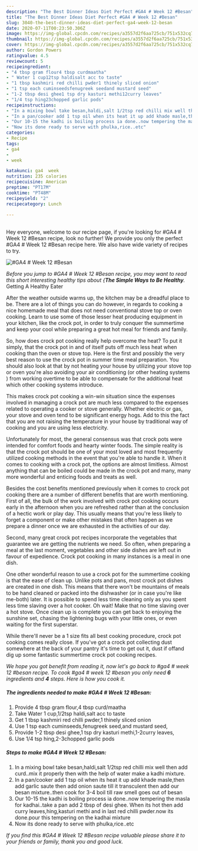 ```yaml
---
description: "The Best Dinner Ideas Diet Perfect #GA4 # Week 12 #Besan"
title: "The Best Dinner Ideas Diet Perfect #GA4 # Week 12 #Besan"
slug: 3040-the-best-dinner-ideas-diet-perfect-ga4-week-12-besan
date: 2020-07-11T00:23:50.306Z
image: https://img-global.cpcdn.com/recipes/a3557d2f6aa725cb/751x532cq70/ga4-week-12-besan-recipe-main-photo.jpg
thumbnail: https://img-global.cpcdn.com/recipes/a3557d2f6aa725cb/751x532cq70/ga4-week-12-besan-recipe-main-photo.jpg
cover: https://img-global.cpcdn.com/recipes/a3557d2f6aa725cb/751x532cq70/ga4-week-12-besan-recipe-main-photo.jpg
author: Gordon Powers
ratingvalue: 4.5
reviewcount: 5
recipeingredient:
- "4 tbsp gram flour4 tbsp curdmaatha"
- " Water 1 cup12tsp haldisalt acc to taste"
- "1 tbsp kashmiri red chilli pwder1 thinely sliced onion"
- "1 tsp each cuminseedsfenugreek seedand mustard seed"
- "1-2 tbsp desi ghee1 tsp dry kasturi methi12curry leaves"
- "1/4 tsp hing23chopped garlic pods"
recipeinstructions:
- "In a mixing bowl take besan,haldi,salt 1/2tsp red chilli mix well then add curd..mix it properly then with the help of water make a kadhi mixture."
- "In a pan/cooker add 1 tsp oil when its heat it up add khade masle,then add garlic saute then add onion saute till it transculent then add our besan mixture..then cook for 3-4 boil till raw smell goes out of besan"
- "Our 10-15 the kadhi is boiling process ia done..now tempering the masla for kadhai..take a pan add 2 tbsp of desi ghee. When its hot then add curry leaves,hing,kasturi methi and in last red chilli pwder.now its done.pour this tempering on the kadhai mixture"
- "Now its done ready to serve with phulka,rice..etc"
categories:
- Recipe
tags:
- ga4
- 
- week

katakunci: ga4  week 
nutrition: 235 calories
recipecuisine: American
preptime: "PT17M"
cooktime: "PT48M"
recipeyield: "2"
recipecategory: Lunch

---
```

<br>
Hey everyone, welcome to our recipe page, if you're looking for #GA4 # Week 12 #Besan recipe, look no further! We provide you only the perfect #GA4 # Week 12 #Besan recipe here. We also have wide variety of recipes to try.
<br>


![#GA4 # Week 12 #Besan](https://img-global.cpcdn.com/recipes/a3557d2f6aa725cb/751x532cq70/ga4-week-12-besan-recipe-main-photo.jpg)

<i>Before you jump to #GA4 # Week 12 #Besan recipe, you may want to read this short interesting healthy tips about {<strong>The Simple Ways to Be Healthy</strong>.</i>
Getting A Healthy Eater


After the weather outside warms up, the kitchen may be a dreadful place to be. There are a lot of things you can do however, in regards to cooking a nice homemade meal that does not need conventional stove top or oven cooking. Learn to use some of those lesser heat producing equipment in your kitchen, like the crock pot, in order to truly conquer the summertime and keep your cool while preparing a great hot meal for friends and family.

So, how does crock pot cooking really help overcome the heat? To put it simply, that the crock pot in and of itself puts off much less heat when cooking than the oven or stove top. Here is the first and possibly the very best reason to use the crock pot in summer time meal preparation. You should also look at that by not heating your house by utilizing your stove top or oven you're also avoiding your air conditioning (or other heating systems ) from working overtime to be able to compensate for the additional heat which other cooking systems introduce.

This makes crock pot cooking a win-win situation since the expenses involved in managing a crock pot are much less compared to the expenses related to operating a cooker or stove generally. Whether electric or gas, your stove and oven tend to be significant energy hogs. Add to this the fact that you are not raising the temperature in your house by traditional way of cooking and you are using less electricity.

Unfortunately for most, the general consensus was that crock pots were intended for comfort foods and hearty winter foods.  The simple reality is that the crock pot should be one of your most loved and most frequently utilized cooking methods in the event that you're able to handle it. When it comes to cooking with a crock pot, the options are almost limitless.  Almost anything that can be boiled could be made in the crock pot and many, many more wonderful and enticing foods and treats as well.



Besides the cost benefits mentioned previously when it comes to crock pot cooking there are a number of different benefits that are worth mentioning. First of all, the bulk of the work involved with crock pot cooking occurs early in the afternoon when you are refreshed rather than at the conclusion of a hectic work or play day. This usually means that you're less likely to forget a component or make other mistakes that often happen as we prepare a dinner once we are exhausted in the activities of our day.

Second, many great crock pot recipes incorporate the vegetables that guarantee we are getting the nutrients we need. So often, when preparing a meal at the last moment, vegetables and other side dishes are left out in favour of expedience. Crock pot cooking in many instances is a meal in one dish.

One other wonderful reason to use a crock pot for the summertime cooking is that the ease of clean up.  Unlike pots and pans, most crock pot dishes are created in one dish. This means that there won't be mountains of meals to be hand cleaned or packed into the dishwasher (or in case you're like me-both) later. It is possible to spend less time cleaning only as you spent less time slaving over a hot cooker. Oh wait! Make that no time slaving over a hot stove. Once clean up is complete you can get back to enjoying the sunshine set, chasing the lightening bugs with your little ones, or even waiting for the first superstar.

While there'll never be a 1 size fits all best cooking procedure, crock pot cooking comes really close. If you've got a crock pot collecting dust somewhere at the back of your pantry it's time to get out it, dust if offand dig up some fantastic summertime crock pot cooking recipes.


<i>We hope you got benefit from reading it, now let's go back to #ga4 # week 12 #besan recipe. To cook #ga4 # week 12 #besan you only need <strong>6</strong> ingredients and <strong>4</strong> steps. Here is how you cook it.
</i>

##### The ingredients needed to make #GA4 # Week 12 #Besan:

1. Provide 4 tbsp gram flour,4 tbsp curd/maatha
1. Take  Water 1 cup,1/2tsp haldi,salt acc to taste
1. Get 1 tbsp kashmiri red chilli pwder,1 thinely sliced onion
1. Use 1 tsp each cuminseeds,fenugreek seed,and mustard seed,
1. Provide 1-2 tbsp desi ghee,1 tsp dry kasturi methi,1-2curry leaves,
1. Use 1/4 tsp hing,2-3chopped garlic pods


##### Steps to make #GA4 # Week 12 #Besan:

1. In a mixing bowl take besan,haldi,salt 1/2tsp red chilli mix well then add curd..mix it properly then with the help of water make a kadhi mixture.
1. In a pan/cooker add 1 tsp oil when its heat it up add khade masle,then add garlic saute then add onion saute till it transculent then add our besan mixture..then cook for 3-4 boil till raw smell goes out of besan
1. Our 10-15 the kadhi is boiling process ia done..now tempering the masla for kadhai..take a pan add 2 tbsp of desi ghee. When its hot then add curry leaves,hing,kasturi methi and in last red chilli pwder.now its done.pour this tempering on the kadhai mixture
1. Now its done ready to serve with phulka,rice..etc




<i>If you find this #GA4 # Week 12 #Besan recipe valuable please share it to your friends or family, thank you and good luck.</i>
